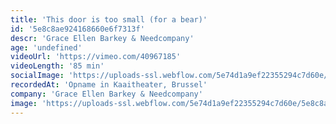 ```yaml
---
title: 'This door is too small (for a bear)'
id: '5e8c8ae924168660e6f7313f'
descr: 'Grace Ellen Barkey & Needcompany'
age: 'undefined'
videoUrl: 'https://vimeo.com/40967185'
videoLength: '85 min'
socialImage: 'https://uploads-ssl.webflow.com/5e74d1a9ef22355294c7d60e/5e8c8a5d3de97a2e052181f6_Needcompany_This%20door%20is%20too%20small_web.jpg'
recordedAt: 'Opname in Kaaitheater, Brussel'
company: 'Grace Ellen Barkey & Needcompany'
image: 'https://uploads-ssl.webflow.com/5e74d1a9ef22355294c7d60e/5e8c8a5d3de97a2e052181f6_Needcompany_This%20door%20is%20too%20small_web.jpg'
---
```

